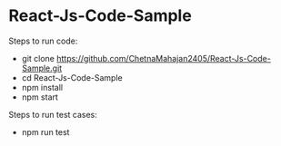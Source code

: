 # React-Js-Code-Sample

Steps to run code:
- git clone https://github.com/ChetnaMahajan2405/React-Js-Code-Sample.git
- cd React-Js-Code-Sample
- npm install
- npm start

Steps to run test cases:
- npm run test
